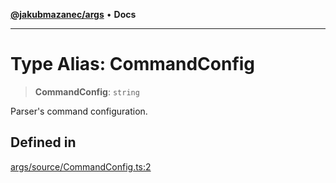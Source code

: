 [**@jakubmazanec/args**](../README.md) • **Docs**

---

# Type Alias: CommandConfig

> **CommandConfig**: `string`

Parser's command configuration.

## Defined in

[args/source/CommandConfig.ts:2](https://github.com/jakubmazanec/tools/blob/d628f137f5fc7b1bea261e1e59d468d8339ed884/packages/args/source/CommandConfig.ts#L2)
